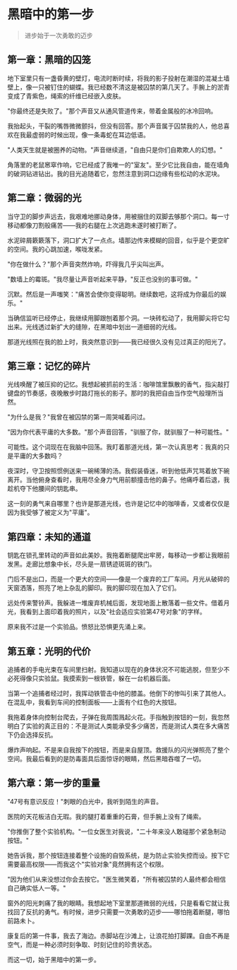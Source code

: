 # 黑暗中的第一步

> 进步始于一次勇敢的迈步

## 第一章：黑暗的囚笼

地下室里只有一盏昏黄的壁灯，电流时断时续，将我的影子投射在潮湿的混凝土墙壁上，像一只被钉住的蝴蝶。我已经数不清这是被囚禁的第几天了。手腕上的淤青变成了青紫色，绳索的纤维已经嵌入皮肤。

"你最终还是失败了。"那个声音又从通风管道传来，带着金属般的冰冷回响。

我抬起头，干裂的嘴唇微微颤抖，但没有回答。那个声音属于囚禁我的人，他总喜欢在我最虚弱的时候出现，像一条毒蛇在耳边低语。

"人类天生就是被圈养的动物。"声音继续道，"自由只是你们自欺欺人的幻想。"

角落里的老鼠窸窣作响，它已经成了我唯一的"室友"。至少它比我自由，能在墙角的破洞钻进钻出。我的目光追随着它，忽然注意到洞口边缘有些松动的水泥块。

## 第二章：微弱的光

当守卫的脚步声远去，我艰难地挪动身体，用被捆住的双脚去够那个洞口。每一寸移动都像刀割般痛苦——我的右腿在上次逃跑未遂时被打断了。

水泥碎屑簌簌落下，洞口扩大了一点点。墙那边传来模糊的回音，似乎是个更空旷的空间。我的心跳加速，喉咙发紧。

"你在做什么？"那个声音突然炸响，吓得我几乎尖叫出声。

"数墙上的霉斑。"我尽量让声音听起来平静，"反正也没别的事可做。"

沉默。然后是一声嗤笑："痛苦会使你变得聪明。继续数吧，这将成为你最后的娱乐。"

当确信监听已经停止，我继续用脚跟刨着那个洞。一块砖松动了，我用脚尖将它勾出来。光线透过新扩大的缝隙，在黑暗中划出一道细弱的光线。

那道光线照在我的脸上时，我突然意识到——我已经很久没有见过真正的阳光了。

## 第三章：记忆的碎片

光线唤醒了被压抑的记忆。我想起被抓前的生活：咖啡馆里飘散的香气，指尖敲打键盘的节奏感，夜晚散步时路灯拖长的影子。那时的我把自由当作空气般理所当然。

"为什么是我？"我曾在被囚禁的第一周哭喊着问过。

"因为你代表平庸的大多数。"那个声音回答，"驯服了你，就驯服了一种可能性。"

可能性。这个词现在在我脑中回荡。我盯着那道光线，第一次认真思考：我真的只是平庸的大多数吗？

夜深时，守卫按照惯例送来一碗稀薄的汤。我假装昏迷，听到他低声咒骂着放下碗离开。当他俯身查看时，我用尽全身力气用前额撞击他的鼻子。他痛呼着后退，我趁机夺下他腰间的钥匙串。

这一刻的勇气来自哪里？也许是那道光线，也许是记忆中的咖啡香，又或者仅仅是因为我受够了被定义为"平庸"。

## 第四章：未知的通道

钥匙在锁孔里转动的声音如此美妙。我拖着断腿爬出牢房，每移动一步都让我眼前发黑。走廊比想象中长，尽头是一扇锈迹斑斑的铁门。

门后不是出口，而是一个更大的空间——像是一个废弃的工厂车间。月光从破碎的天窗洒落，照亮了地上杂乱的脚印。我的脚印现在加入了它们。

远处传来警铃声。我躲进一堆废弃机械后面，发现地面上散落着一些文件。借着月光，我看到上面印着我的照片，以及"社会适应实验第47号对象"的字样。

原来我不过是一个实验品。愤怒比恐惧更先涌上来。

## 第五章：光明的代价

追捕者的手电光束在车间里扫射。我知道以现在的身体状况不可能逃脱，但至少不必死得像只实验鼠。我摸索到一根铁管，躲在一台机器后面。

当第一个追捕者经过时，我挥动铁管击中他的膝盖。他倒下的惨叫引来了其他人。在混乱中，我看到车间的控制面板——上面有个红色的大按钮。

我拖着身体向控制台爬去，子弹在我周围溅起火花。手指触到按钮的一刻，我忽然明白了实验的真正目的：不是测试人类能承受多少痛苦，而是测试人类在多大痛苦下仍会选择反抗。

爆炸声响起。不是来自我按下的按钮，而是来自屋顶。救援队的闪光弹照亮了整个空间。我最后看到的是防毒面具后面惊讶的眼睛，然后黑暗吞噬了一切。

## 第六章：第一步的重量

"47号有意识反应！"刺眼的白光中，我听到陌生的声音。

医院的天花板洁白无瑕。我的腿打着重重的石膏，但手腕上没有了绳索。

"你推倒了整个实验机构。"一位女医生对我说，"二十年来没人敢碰那个紧急制动按钮。"

她告诉我，那个按钮连接着整个设施的自毁系统，是为防止实验失控而设。按下它需要最高权限——而我这个"实验对象"竟然拥有这个权限。

"因为他们从来没想过你会去按它。"医生微笑着，"所有被囚禁的人最终都会相信自己确实低人一等。"

窗外的阳光刺痛了我的眼睛。我想起地下室里那道微弱的光线，只是看看它就让我找回了反抗的勇气。有时候，进步只需要一次勇敢的迈步——哪怕拖着断腿，哪怕前路未卜。

康复后的第一件事，我去了海边。赤脚站在沙滩上，让浪花拍打脚踝。自由不再是空气，而是一种必须时刻争取、时刻记住的珍贵状态。

而这一切，始于黑暗中的第一步。